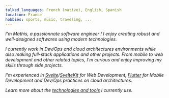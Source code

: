 ```yaml
---
talked_languages: French (native), English, Spanish
location: France
hobbies: sports, music, traveling, ...
---
```


*I'm Mathis, a passionnate software engineer ! I enjoy creating robust and well-designed softwares using modern technologies.*

*I currently work in Dev/Ops and cloud architectures environments while also making full-stack applications and other projects. From mobile to web development and other related topics, I'm curious and enjoy improving my skills through side projects.*

*I'm experienced in [Svelte](https://svelte.dev)/[SvelteKit](https://kit.svelte.dev) for Web Development, [Flutter](https://flutter.dev) for Mobile Development and Dev/Ops practices on cloud architectures.*

*Learn more about the [technologies and tools](/tech) I currently use.*
